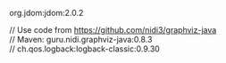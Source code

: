 

org.jdom:jdom:2.0.2

// Use code from https://github.com/nidi3/graphviz-java  
// Maven: guru.nidi.graphviz-java:0.8.3  
//        ch.qos.logback:logback-classic:0.9.30